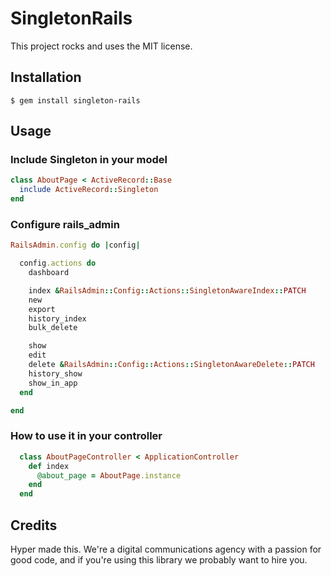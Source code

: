 # SingletonRails

This project rocks and uses the MIT license.

## Installation

    $ gem install singleton-rails

## Usage

### Include Singleton in your model

```ruby
class AboutPage < ActiveRecord::Base
  include ActiveRecord::Singleton
end
```

### Configure rails_admin

```ruby
RailsAdmin.config do |config|

  config.actions do
    dashboard

    index &RailsAdmin::Config::Actions::SingletonAwareIndex::PATCH
    new
    export
    history_index
    bulk_delete

    show
    edit
    delete &RailsAdmin::Config::Actions::SingletonAwareDelete::PATCH
    history_show
    show_in_app
  end

end
```

### How to use it in your controller

```ruby
  class AboutPageController < ApplicationController
    def index
      @about_page = AboutPage.instance
    end
  end
```

## Credits

Hyper made this. We're a digital communications agency with a passion for good code,
and if you're using this library we probably want to hire you.
